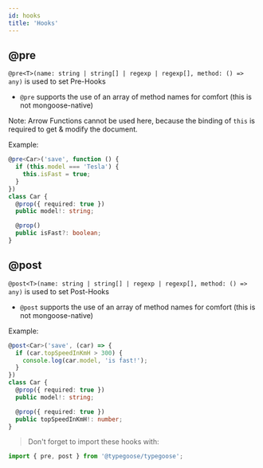 ```yaml
---
id: hooks
title: 'Hooks'
---
```


## @pre

`@pre<T>(name: string | string[] | regexp | regexp[], method: () => any)` is used to set Pre-Hooks
- `@pre` supports the use of an array of method names for comfort (this is not mongoose-native)

Note: Arrow Functions cannot be used here, because the binding of `this` is required to get & modify the document.

Example:

```ts
@pre<Car>('save', function () {
  if (this.model === 'Tesla') {
    this.isFast = true;
  }
})
class Car {
  @prop({ required: true })
  public model!: string;

  @prop()
  public isFast?: boolean;
}
```

## @post

`@post<T>(name: string | string[] | regexp | regexp[], method: () => any)` is used to set Post-Hooks
- `@post` supports the use of an array of method names for comfort (this is not mongoose-native)

Example:

```ts
@post<Car>('save', (car) => {
  if (car.topSpeedInKmH > 300) {
    console.log(car.model, 'is fast!');
  }
})
class Car {
  @prop({ required: true })
  public model!: string;

  @prop({ required: true })
  public topSpeedInKmH!: number;
}
```


> Don't forget to import these hooks with:

```ts
import { pre, post } from '@typegoose/typegoose';
```
